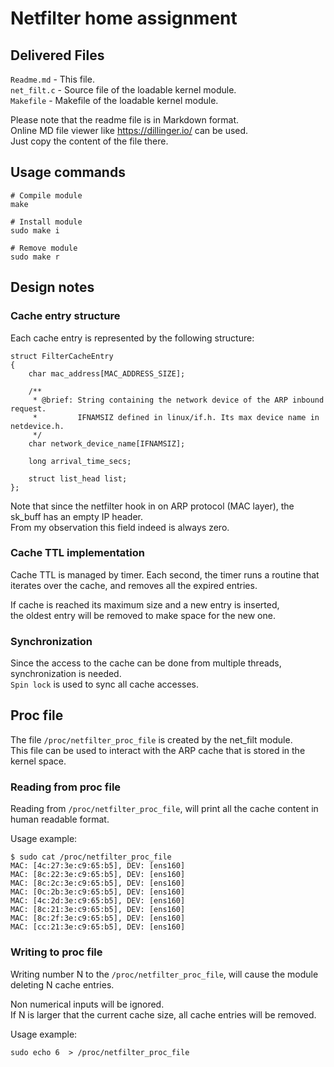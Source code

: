 # Netfilter home assignment

## Delivered Files

`Readme.md` - This file.  
`net_filt.c` - Source file of the loadable kernel module.  
`Makefile` - Makefile of the loadable kernel module.  

Please note that the readme file is in Markdown format.   
Online MD file viewer like https://dillinger.io/  can be used.   
Just copy the content of the file there.  

## Usage commands
```
# Compile module
make 

# Install module
sudo make i

# Remove module
sudo make r
```

## Design notes

### Cache entry structure
Each cache entry is represented by the following structure:
```
struct FilterCacheEntry
{
    char mac_address[MAC_ADDRESS_SIZE];

    /**
     * @brief: String containing the network device of the ARP inbound request.
     *         IFNAMSIZ defined in linux/if.h. Its max device name in netdevice.h.
     */
    char network_device_name[IFNAMSIZ];
    
    long arrival_time_secs;
    
    struct list_head list;
};
```

Note that since the netfilter hook in on ARP protocol (MAC layer), the sk_buff has an empty IP header.     
From my observation this field indeed is always zero.  


### Cache TTL implementation
Cache TTL is managed by timer. Each second, the timer runs a routine that  
iterates over the cache, and removes all the expired entries.    

If cache is reached its maximum size and a new entry is inserted,  
the oldest entry will be removed to make space for the new one.  

### Synchronization
Since the access to the cache can be done from multiple threads, synchronization is needed.  
`Spin lock` is used to sync all cache accesses.  


## Proc file

The file `/proc/netfilter_proc_file` is created by the net_filt module.  
This file can be used to interact with the ARP cache that is stored in the   
kernel space.  

### Reading from proc file
Reading from `/proc/netfilter_proc_file`, will print all the cache content in human readable format.  

Usage example:
```
$ sudo cat /proc/netfilter_proc_file
MAC: [4c:27:3e:c9:65:b5], DEV: [ens160]
MAC: [8c:22:3e:c9:65:b5], DEV: [ens160]
MAC: [8c:2c:3e:c9:65:b5], DEV: [ens160]
MAC: [0c:2b:3e:c9:65:b5], DEV: [ens160]
MAC: [4c:2d:3e:c9:65:b5], DEV: [ens160]
MAC: [8c:21:3e:c9:65:b5], DEV: [ens160]
MAC: [8c:2f:3e:c9:65:b5], DEV: [ens160]
MAC: [cc:21:3e:c9:65:b5], DEV: [ens160]
```

### Writing to proc file
Writing number N to the `/proc/netfilter_proc_file`, will cause the module   
deleting N cache entries. 

Non numerical inputs will be ignored.  
If N is larger that the current cache size, all cache entries will be removed.  

Usage example:
```
sudo echo 6  > /proc/netfilter_proc_file
```
